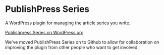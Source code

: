 PublishPress Series
===============

A WordPress plugin for managing the article series you write.

[Publishpress Series on WordPress.org](http://wordpress.org/extend/plugins/organize-series)

We've moved PublishPress Series on to Github to allow for collaboration on improving the plugin from other people who want to get involved.
